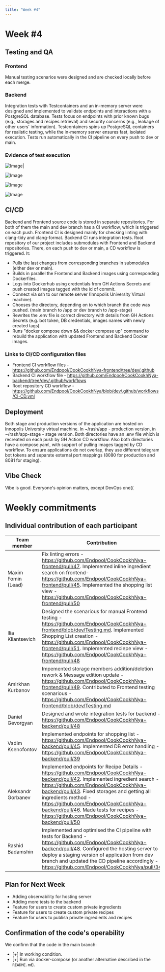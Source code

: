 ```yaml
---
title: "Week #4"
---
```



# **Week #4**


## Testing and QA


### Frontend
Manual testing scenarios were designed and are checked locally before each merge.
### Backend
Integration tests with Testcontainers and an in-memory server were designed and implemented to validate endpoints and interactions with a PostgreSQL database. Tests focus on endpoints with prior known bugs (e.g., storages and recipes retrieval) and security concerns (e.g., leakage of other users' information). Testcontainers spins up PostgreSQL containers for realistic testing, while the in-memory server ensures fast, isolated execution. Tests run automatically in the CI pipeline on every push to dev or main.


### Evidence of test execution


![Image](https://github.com/user-attachments/assets/d1a81483-2640-46a4-bb73-33767421341c)|


![Image](https://github.com/user-attachments/assets/fc42b43d-03fc-4cf4-b38c-00403411b430)


![Image](https://github.com/user-attachments/assets/28d6af67-65a4-48cc-83cf-1dd0f6ea652c)


![Image](https://github.com/user-attachments/assets/8b01da27-24a8-48fd-b352-aae30fb9af23)


## CI/CD


Backend and Frontend source code is stored in separate repositories. For both of them the main and dev branch has a CI workflow, which is triggered on each push. Frontend CI is designed mainly for checking linting with clang-tidy and clang-format. Backend CI runs integration tests. Root repository of our project includes submodules with Frontend and Backend repositories. There, on each push to dev or main, a CD workflow is triggered. It:
- Pulls the last changes from corresponding branches in submodules (either dev or main).
- Builds in parallel the Frontend and Backend images using corresponding Dockerfiles.
- Logs into Dockerhub using credentials from GH Actions Secrets and push created images tagged with the id of commit.
- Connect via ssh to our remote server (Innopolis University Virtual machine).
- Chooses the directory, depending on to which branch the code was pushed. (main branch to /app or dev branch to /app-stage)
- Rewrites the .env file is correct directory with details from GH Actions Secrets (e.g. bot token, DB credentials, images names with newly created tags)
- Runs "docker compose down && docker compose up" command to rebuild the application with updated Frontend and Backend Docker images.


### Links to CI/CD configuration files


- Frontend CI workflow files - https://github.com/Endpool/CookCookhNya-frontend/tree/dev/.github
- Backend CI workflow file - https://github.com/Endpool/CookCookhNya-backend/tree/dev/.github/workflows
- Root repository CD workflow - https://github.com/Endpool/CookCookhNya/blob/dev/.github/workflows/CI-CD.yml


## Deployment
Both stage and production versions of the application are hosted on Innopolis University virtual machine. In ~/rash/app - production version, in ~/rash/app-stage - stage version. Both directories have an .env file which is recreated on each push by GH Action CD workflow. Also both directories have a compose.yaml, with support of pulling images tagged by CD workflow. To ensure applications do not overlap, they use different telegram bot tokens and separate external port mappings (8080 for production and 8081 for staging).




## Vibe Check


Vibe is good. Everyone's opinion matters, except DevOps one((


# Weekly commitments


## Individual contribution of each participant


| Team member                             | Contribution |
|-----------------------------------------|------------------|
|Maxim Fomin (Lead)|Fix linting errors - https://github.com/Endpool/CookCookhNya-frontend/pull/47. Implemented inline ingredient search on frontend- https://github.com/Endpool/CookCookhNya-frontend/pull/45. Implemented the shopping list view - https://github.com/Endpool/CookCookhNya-frontend/pull/50|
|Ilia Kliantsevich|Designed the scenarious for manual Frontend testing - https://github.com/Endpool/CookCookhNya-frontend/blob/dev/Testing.md. Implemented Shopping List creation - https://github.com/Endpool/CookCookhNya-frontend/pull/51. Implemented reciepe view - https://github.com/Endpool/CookCookhNya-frontend/pull/48|
|Amirkhan Kurbanov|Impemented storage members addition/deletion rework & Message edition update - https://github.com/Endpool/CookCookhNya-frontend/pull/49. Contributed to Frontend testing scenarious - https://github.com/Endpool/CookCookhNya-frontend/blob/dev/Testing.md|
|Daniel Gevorgyan|Designed and wrote integration tests for backend - https://github.com/Endpool/CookCookhNya-backend/pull/48|
|Vadim Ksenofontov|Implemented endpoints for shopping list - https://github.com/Endpool/CookCookhNya-backend/pull/45. Implemented DB error handling - https://github.com/Endpool/CookCookhNya-backend/pull/39|
|Aleksandr Gorbanev|Implemented endpoints for Recipe Details - https://github.com/Endpool/CookCookhNya-backend/pull/42. Implemented ingredient search - https://github.com/Endpool/CookCookhNya-backend/pull/43. Fixed storages and getting all ingredients method - https://github.com/Endpool/CookCookhNya-backend/pull/46. Made tests for recipes - https://github.com/Endpool/CookCookhNya-backend/pull/50 |
|Rashid Badamshin|Implemented and optimised the CI pipeline with tests for Backend - https://github.com/Endpool/CookCookhNya-backend/pull/48. Configured the hosting server to deploy a staging version of application from dev branch and updated the CD pipeline accordingly - https://github.com/Endpool/CookCookhNya/pull/34|




## Plan for Next Week


- Adding observability for hosting server
- Adding more tests to the backend
- Feature for users to create custom private ingredients
- Feature for users to create custom private recipes
- Feature for users to publish private ingredients and recipes


## Confirmation of the code's operability


We confirm that the code in the main branch:
- [+] In working condition.
- [+] Run via docker-compose (or another alternative described in the `README.md`).



